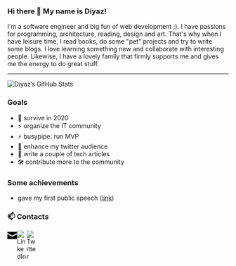 ### Hi there 👋 My name is Diyaz!
I'm a software engineer and big fun of web development ;). I have passions for programming, architecture, reading, design and art. That's why when I have leisure time, I read books, do some "pet" projects and try to write some blogs. I love learning something new and collaborate with interesting people. Likewise, I have a lovely family that firmly supports me and gives me the energy to do great stuff. 
<!--
**DiyazY/DiyazY** is a ✨ _special_ ✨ repository because its `README.md` (this file) appears on your GitHub profile.

Here are some ideas to get you started:

- 🔭 I’m currently working on ...
- 🌱 I’m currently learning ...
- 👯 I’m looking to collaborate on ...
- 🤔 I’m looking for help with ...
- 💬 Ask me about ...
- 📫 How to reach me: ...
- 😄 Pronouns: ...
- ⚡ Fun fact: ...
-->

--- 

<img alt="Diyaz’s GitHub Stats" src="https://github-readme-stats.vercel.app/api?username=DiyazY&show_icons=true&hide-border=true"/>

### Goals
- 👀 survive in 2020
- ⚡ organize the IT community
- ⚡ busypipe: run MVP
- 💬 enhance my twitter audience
- 📝 write a couple of tech articles
- 🛠 contribute more to the community

### Some achievements
- gave my first public speech ([link](https://twitter.com/diyaz44916930/status/1205499081944109062?ref_src=twsrc%5Etfw))

### 📫 Contacts

[<img align="left" alt="email" width="22px" src="https://raw.githubusercontent.com/iconic/open-iconic/master/svg/envelope-closed.svg" />][mail]
[<img align="left" alt="LinkedIn" width="22px" src="https://cdn.jsdelivr.net/npm/simple-icons@v3/icons/linkedin.svg" />][linkedin]
[<img align="left" alt="Twitter" width="22px" src="https://cdn.jsdelivr.net/npm/simple-icons@v3/icons/twitter.svg" />][twitter]

[mail]: mailto:diyaz.yakubov@gmail.com
[linkedin]: https://www.linkedin.com/in/diyaz-y-4ba636116/
[twitter]: https://twitter.com/diyaz44916930
